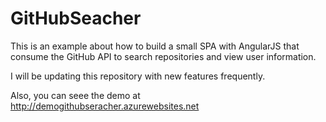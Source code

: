 GitHubSeacher
=============

This is an example about how to build a small SPA with AngularJS that consume the GitHub API to search repositories and view user information.

I will be updating this repository with new features frequently.

Also, you can seee the demo at http://demogithubseracher.azurewebsites.net
